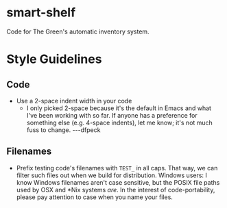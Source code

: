 <!-- Note: GitHub interprets this file as Markdown. Information on Markdown
syntax may be found at daringfireball.net/projects/markdown/syntax -->

# smart-shelf
Code for The Green's automatic inventory system.

# Style Guidelines
## Code
- Use a 2-space indent width in your code
  - I only picked 2-space because it's the default in Emacs and what I've been
    working with so far. If anyone has a preference for something else
    (e.g. 4-space indents), let me know; it's not much fuss to
    change. ---dfpeck

## Filenames
- Prefix testing code's filenames with `TEST_` in all caps. That way, we can
  filter such files out when we build for distribution. Windows users: I know
  Windows filenames aren't case sensitive, but the POSIX file paths used by OSX
  and \*Nix systems *are*. In the interest of code-portability, please pay
  attention to case when you name your files.
